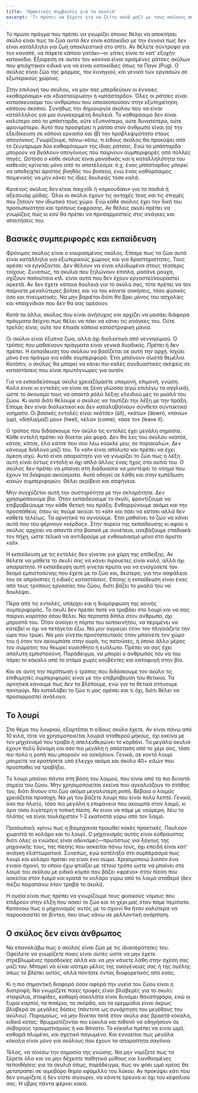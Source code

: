 ```yaml
---
title: 'Πρακτικές συμβουλές για τα σκυλιά'
excerpt: 'Τι πρέπει να ξέρετε για να ζείτε καλά μαζί με τους σκύλους σας.'
---
```


Το πρώτο πράγμα που πρέπει να γνωρίζει όποιος θέλει να αποκτήσει σκύλο
είναι πως τα ζώα αυτά δεν είναι _κατοικίδια_ με την έννοια πως δεν είναι
κατάλληλα για ζωή αποκλειστικά στο σπίτι.  Αν θέλετε σύντροφο για τον
καναπέ, να πάρετε κάποιο γατάκι—οι γάτες είναι το κατ' εξοχήν
κατοικίδιο.  Εξαίρεση σε αυτόν τον κανόνα είναι ορισμένες ράτσες σκύλων
που φτιάχτηκαν ειδικά για να είναι κατοικίδιες όπως τα Παγκ (Pug).
Ο σκύλος είναι ζώο της φάρμας, του κυνηγιού, και γενικά των εργασιών σε
εξωτερικούς χώρους.

Στην επιλογή του σκύλου, να μην σας μπερδεύουν οι έννοιες «καθαρόαιμο»
και «διασταύρωση» ή «μπάσταρδο».  Όλες οι ράτσες είναι κατασκεύασμα του
ανθρώπου που αποσκοπούσαν στην εξυπηρέτηση κάποιου σκοπού.  Συνήθως την
δημιουργία σκύλου που να είναι κατάλληλος για μια συγκεκριμένη δουλειά.
Το καθαρόαιμο δεν είναι καλύτερο από το μπάσταρδο, ούτε εξυπνότερο, ούτε
δυνατότερο, ούτε φρονιμότερο.  Αυτό που προσφέρει η ράτσα στον άνθρωπο
είναι (α) την εξειδίκευση σε κάποια εργασία και (β) την προβλεψιμότητα
στους απογόνους.  Γνωρίζουμε, πάνω-κάτω, τι είδους σκύλος θα προκύψει
από το ζευγάρωμα δύο καθαρόαιμων της ίδιας ράτσας.  Ενώ τα μπάσταρδα
μπορούν να βγάλουν απογόνους που παίρνουν συμπεριφορές από πολλές πηγές.
Ωστόσο ο κάθε σκύλος είναι μοναδικός και η καταλληλότητα του καθενός
κρίνεται μόνο από το αποτέλεσμα: π.χ. ένας μπάσταρδος μπορεί να
αποδειχτεί άριστος βοηθός του βοσκού, ενώ ένας καθαρόαιμος ποιμενικός να
μην κάνει τις ίδιες δουλειές τόσο καλά.

Κανένας σκύλος δεν είναι παιχνίδι ή «αρκουδάκι» για τα παιδιά ή αξεσουάρ
μόδας.  Όλοι οι σκύλοι έχουν τις αντοχές τους και τις στιγμές που ζητούν
τον ιδιωτικό τους χώρο.  Ενώ κάθε σκύλος έχει την δική του προσωπικότητα
και τρόπους έκφρασης.  Αν θέλεις σκυλί πρέπει να γνωρίζεις πως κι εσύ θα
πρέπει να προσαρμοστείς στις ανάγκες και απαιτήσεις του.

## Βασικές συμπεριφορές και εκπαίδευση

Φρόνιμος σκύλος είναι ο κουρασμένος σκύλος.  Είπαμε πως τα ζώα αυτά
είναι κατάλληλα για εξωτερικούς χώρους και για δραστηριότητες.  Τους
αρέσει να εργάζονται.  Δεν θέλουν να είναι κλειδωμένα στους τέσσερις
τοίχους.  Συνεπώς, τα σκυλιά που ξηλώνουν έπιπλα, μασάνε ρούχα, σχίζουν
παπούτσια κτλ. είναι αυτά που δεν έχουν εργαστεί/κουραστεί αρκετά.  Αν
δεν έχετε κάποια δουλειά για το σκύλο σας, τότε πρέπει να τον παίρνετε
μεγαλύτερες βόλτες και να του κάνετε ασκήσεις, τόσο φυσικές όσο και
πνευματικές.  Να μην βαριέται διότι θα βρει μόνος του ασχολίες και
«παιχνίδια» που δεν θα σας αρέσουν.

Κατά τα άλλα, σκύλος που είναι ανήσυχος και αρχίζει να μασάει διάφορα
πράγματα δείχνει πως θέλει να πάει να κάνει τις ανάγκες του.  Ούτε
τρελός είναι, ούτε τον έπιασε κάποια καταστροφική μανία.

Οι σκύλοι είναι έξυπνα ζώα, αλλά όχι διαλεκτικά από γεννησιμιού.
Ο τρόπος που μαθαίνουν πράγματα είναι γενικά δυαδικός.  Πρέπει ή δεν
πρέπει.  Η εκπαίδευση του σκύλου να βασίζεται σε αυτή την αρχή.  Ισχύει
μόνο ένα πράγμα για κάθε συμπεριφορά.  Έτσι μπαίνουν σωστά θεμέλια.
Κατόπιν, ο σκύλος θα μπορεί να κάνει πιο καλές συνδυαστικές σκέψεις σε
καταστάσεις που είναι πρωτόγνωρες για αυτόν.

Για να εκπαιδεύσουμε σκύλο χρειαζόμαστε υπομονή, επιμονή, γνώση.  Καλό
είναι οι εντολές να είναι σε ξένη γλώσσα (εγώ επιλέγω τα αγγλικά), ώστε
το άκουσμα τους να αποκτά ρόλο λέξης κλειδιού μες το μυαλό του ζώου.  Κι
αυτό διότι θέλουμε ο σκύλος να ταυτίζει την λέξη με την πράξη.  Είπαμε
δεν είναι διαλεκτικοί και δεν καταλαβαίνουν σύνθετα συντακτικά νοήματα.
Οι βασικές εντολές είναι «κάτσε» (sit), «κάτω» (down), «πάνω» (up),
«δίπλα/μαζί μου» (heel), «έλα» (come), «άσε το» (leave it).

Ο τρόπος που διδάσκουμε τον σκύλο τις εντολές έχει μεγάλη σημασία.  Κάθε
εντολή πρέπει να δίνεται μία φορά.  Δεν θα λες του σκύλου «κάτσε, κάτσε,
κάτσε, έλα κάτσε που σου λέω κούκλε μου, σε παρακαλώ».  Δεν κάνουμε
διάλογο μαζί του.  Το «sit» είναι απόλυτο και πρέπει να έχει άμεση ισχύ.
Αυτό είναι απαραίτητο για να γνωρίζει το ζώο πως η λέξη αυτή είναι όντως
εντολή κι όχι απλά άλλος ένας ήχος στα αυτιά του.  Ο σκύλος δεν πρέπει
να μπαίνει στη διαδικασία να μαντέψει το νόημα που έχουν τα διάφορα
ακούσματα.  Αυτό οδηγεί σε λάθη και στην εμπέδωση κακών συμπεριφορών.
Θέλει ακρίβεια και σαφήνεια.

Μην συγχύζεται αυτή την αυστηρότητα με την σκληρότητα.  Δεν
χρησιμοποιούμε βία.  Όταν εκπαιδεύουμε το σκυλί, φροντίζουμε να
επιβραβεύουμε την κάθε θετική του πράξη.  Ενθαρρύνουμε ακόμα και την
προσπάθεια, όπου ας πούμε ακούει το «sit» και πάει να κάτσει αλλά δεν
κάθετε τελείως.  Τα αρνητικά τα αγνοούμε.  Έτσι μαθαίνει το ζώο να κάνει
αυτά που του φέρνουν «κέρδος».  Στην πορεία της εκπαίδευσης κι αφού
ο σκύλος αρχίσει να απαντά στα βασικά με συνέπεια, ανεβάζουμε σταδιακά
τον πήχη, ώστε τελικά να αντιδρούμε με ενθουσιασμό μόνο στο άριστο
«sit».

Η εκπαίδευση με τις εντολές δεν γίνεται για χάρη της επίδειξης.  Αν
θέλετε να μάθετε το σκυλί σας να κάνει πιρουέτες είναι καλό, αλλά όχι
απαραίτητο.  Η εκπαίδευση αυτή γίνεται πρώτα για να ενισχύσετε τον δεσμό
εμπιστοσύνης που έχετε με το ζώο και, δεύτερο, για την ασφάλεια του σε
απρόοπτες ή ειδικές καταστάσεις.  Επίσης η εκπαίδευση είναι ένας από
τους τρόπους εργασίας του ζώου, διότι βάζει το μυαλό του να δουλέψει.

Πέρα από τις εντολές, υπάρχει και η διαμόρφωση της κοινής συμπεριφοράς.
Το σκυλί δεν πρέπει ποτέ να τραβάει στο λουρί και να σας παίρνει καρότσα
όπου θέλει.  Να περπατά δίπλα στον άνθρωπο, όχι μπροστά του.  Όταν
ανοίγει η πόρτα του αυτοκινήτου, να περιμένει να κατεβεί κι όχι να
πετάγεται έξω.  Να μην αγριεύει όταν τον πλησιάζετε την ώρα που τρώει.
Να μην γίνεται προστατευτικός όταν μπαίνετε τον χώρο του ή όταν τον
ακουμπάτε στην ουρά, τις πατούσες, ή όποιο άλλο μέρος του σώματος του
θεωρεί ευαίσθητο ή ευάλωτο.  Πρέπει να σας έχει απόλυτη εμπιστοσύνη.
Παράδειγμα, να μπορεί ο άνθρωπος του να του πάρει το κόκαλο από το στόμα
χωρίς κουβέντες και καταφυγή στην βία.

Και σε αυτή την περίπτωση ο τρόπος που διδάσκουμε τον σκύλο τις
επιθυμητές συμπεριφορές είναι με την επιβράβευση του θετικού.  Τα
αρνητικά κάνουμε πως δεν τα βλέπουμε, ενώ για τα θετικά στήνουμε
πανηγύρι.  Να καταλάβει το ζώο τι μας αρέσει και τι όχι, διότι θέλει να
προσαρμοστεί ανάλογα.

## Το λουρί

Στο θέμα του λουριού, εξαρτάται τι είδους σκύλο έχετε.  Αν είναι πάνω
από 10 κιλά, τότε να χρησιμοποιείται λουριά σταθερού μήκους, όχι εκείνα
με τον μηχανισμό που τραβά ή απελευθερώνει το κορδόνι.  Τα μεγάλα σκυλιά
έχουν πολύ δύναμη και όσο πιο μεγάλη η απόσταση από το χέρι σας, τόσο
πιο πολύ η ροπή που μπορούν να ασκήσουν.  Γενικά, σε κοντό λουρί
μπορείτε να κρατήσετε υπό έλεγχο ακόμα και σκύλο 40+ κιλών που προσπαθεί
να τραβήξει.

Το λουρί μπαίνει πάντα στη βάση του λαιμού, που είναι από τα πιο δυνατά
σημεία του ζώου.  Μην χρησιμοποιείται εκείνα που αγκαλιάζουν το στήθος
του, διότι δίνουν στο ζώο ακόμα μεγαλύτερη ροπή.  Βέβαια ο λαιμός
χρειάζεται προσοχή.  Να μη του βάζετε λουρί που είναι πολύ λεπτό.
Γενικά, όσο πιο πλατύ, τόσο πιο μεγάλη η επιφάνεια που ακουμπά στον
λαιμό, κι άρα τόσο λιγότερη η τοπική πίεση.  Αν είναι να πάμε με
νούμερα, λέω το πλάτος να είναι τουλάχιστον 1-2 εκατοστά γύρω από τον
λαιμό.

Προσωπικά, κρίνω πως η βιομηχανία προωθεί κακές πρακτικές.  Πουλούν
χωριστά το κολάρο και το λουρί.  Ο μηχανισμός αυτός είναι εύθραυστος
διότι όλες οι ενώσεις είναι αδύναμες—πρωτίστως για λόγους της μηχανικής
τους, της πίεσης που ασκείται πάνω τους, όχι επειδή είναι κατ' ανάγκη
ελαττωματικά.  Συνεπώς, εγώ κατέληξα στο συμπέρασμα πως λουρί και κολάρο
πρέπει να είναι ένα σώμα.  Χρησιμοποιώ λοιπόν ένα ενιαίο σχοινί, το
οποίο έχω φτιάξει με τέτοιο τρόπο ώστε να μπαίνει στο λαιμό του σκύλου
με ειδικό κόμπο που βάζει «φρένο» στην πίεση που ασκείται στον λαιμό και
κρατά το κολάρο γύρω από το λαιμό σταθερό (δεν πιέζει παραπάνω όταν
τραβά το σκυλί).

Η ουσία είναι πως πρέπει να γνωρίζουμε τους φυσικούς νόμους που επιδρούν
στην έλξη που ασκεί το ζώο και το χέρι μας όταν πάμε περίπατο.  Κατανοώ
πως ο μηχανισμός αυτός με το σχοινί θα ήταν καλύτερα να παρουσιαστεί σε
βίντεο, που ίσως κάνω σε μελλοντική ανάρτηση.

## Ο σκύλος δεν είναι άνθρωπος

Να επαναλάβω πως ο σκύλος είναι ζώο με τις ιδιαιτερότητες του.  Οφείλετε
να γνωρίζετε ποιες είναι αυτές ώστε να μην έχετε στρεβλωμένες προσδοκίες
αλλά και να μην κάνετε λάθη στην σχέση σας μαζί του.  Μπορεί να είναι
ισότιμο μέλος της οικογένειας σας ή της αγέλης όπως το βλέπει αυτός,
αλλά πάντοτε όντας διαφορετικός από εσάς.

Κι η πιο σημαντική διαφορά όσον αφορά την υγεία του ζώου είναι
η διατροφή.  Να γνωρίζετε ποιες τροφές είναι βλαβερές για το σκυλί:
σταφύλια, σταφίδες, καθαρή σοκολάτα είναι δυνάμει θανατηφόρα, ενώ οι
ξυροί καρποί, τα πιπέρια, τα σκόρδα, και τα κρεμμύδια είναι άκρως
βλαβερά σε μεγάλες δόσεις (πάντοτε ως συνάρτηση του μεγέθους του
σκύλου).  Παρομοίως, να μην δίνεται ποτέ στον σκύλο σας βραστά κόκαλα,
ειδικά κότας: θρυμματίζονται πιο εύκολα και πιθανό να οδηγήσουν σε
σοβαρούς τραυματισμούς ή και θάνατο.  Το κόκαλο πρέπει να είναι ωμό,
καθαρά πλυμένο, και σχετικά παγωμένο.  Και εννοείται πως μεγάλα κόκαλα
είναι μόνο για σκύλους που έχουν τα απαραίτητα σαγόνια.

Τέλος, να τονίσω την σημασία της γνώσης.  Να μην νομίζετε πως τα ξέρετε
όλα και να μην δέχεστε παθητικά μύθους και λανθασμένες πεποιθήσεις για
τα σκυλιά όπως, παράδειγμα, πως αν φάει ωμό κρέας θα μετατραπεί σε
αιμοβόρο θηρίο εφάμιλλο του λύκου.  Αν προκύψει κάτι που δεν γνωρίζετε
ή δεν είστε σίγουροι, να κάνετε έρευνα κι όχι του κεφαλιού σας.  Η ύβρις
πάντα φέρνει κακά.
